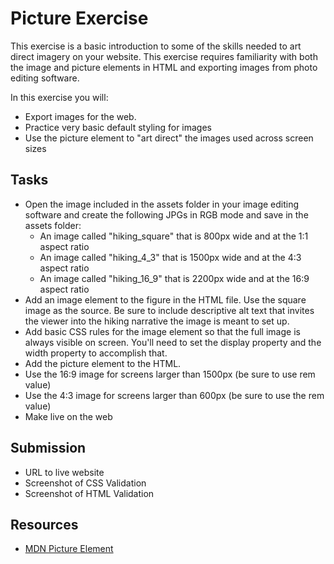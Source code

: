 # Picture Exercise
This exercise is a basic introduction to some of the skills needed to art direct imagery on your website. This exercise requires familiarity with both the image and picture elements in HTML and exporting images from photo editing software.

In this exercise you will:
- Export images for the web.
- Practice very basic default styling for images
- Use the picture element to "art direct" the images used across screen sizes

## Tasks
- Open the image included in the assets folder in your image editing software and create the following JPGs in RGB mode and save in the assets folder:
  -  An image called "hiking_square" that is 800px wide and at the 1:1 aspect ratio
  -  An image called "hiking_4_3" that is 1500px wide and at the 4:3 aspect ratio
  -  An image called "hiking_16_9" that is 2200px wide and at the 16:9 aspect ratio
-  Add an image element to the figure in the HTML file. Use the square image as the source. Be sure to include descriptive alt text that invites the viewer into the hiking narrative the image is meant to set up.
-  Add basic CSS rules for the image element so that the full image is always visible on screen. You'll need to set the display property and the width property to accomplish that.
-  Add the picture element to the HTML. 
  -  Use the 16:9 image for screens larger than 1500px (be sure to use rem value)
  - Use the 4:3 image for screens larger than 600px (be sure to use the rem value)
- Make live on the web

## Submission
- URL to live website
- Screenshot of CSS Validation
- Screenshot of HTML Validation

## Resources
- [MDN Picture Element](https://developer.mozilla.org/en-US/docs/Web/HTML/Element/picture)
